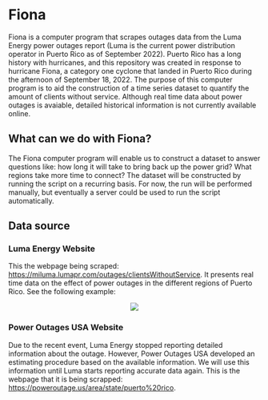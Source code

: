 # Fiona
Fiona is a computer program that scrapes outages data from the Luma Energy power outages report (Luma is the current power distribution operator in Puerto Rico as of September 2022). Puerto Rico has a long history with hurricanes, and this repository was created in response to hurricane Fiona, a category one cyclone that landed in Puerto Rico during the afternoon of September 18, 2022. The purpose of this computer program is to aid the construction of a time series dataset to quantify the amount of clients without service. Although real time data about power outages is avaiable, detailed historical information is not currently available online.

 ## What can we do with Fiona?
The Fiona computer program will enable us to construct a dataset to answer questions like: how long it will take to bring back up the power grid? What regions take more time to connect? The dataset will be constructed by running the script on a recurring basis. For now, the run will be performed manually, but eventually a server could be used to run the script automatically. 

## Data source
### Luma Energy Website
This the webpage being scraped: https://miluma.lumapr.com/outages/clientsWithoutService. It presents real time data on the effect of power outages in the different regions of Puerto Rico. See the following example:

<p align="center">
<img src="https://github.com/fernando-acosta/Fiona/blob/b43114aec5037c1cba61c27e64d3c81c2faa3af0/Pictures/luma.png"/>
</p>

### Power Outages USA Website
Due to the recent event, Luma Energy stopped reporting detailed information about the outage. However, Power Outages USA developed an estimating procedure based on the available information. We will use this information until Luma starts reporting accurate data again. This is the webpage that it is being scrapped: https://poweroutage.us/area/state/puerto%20rico.
